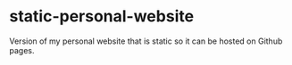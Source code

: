 # static-personal-website
Version of my personal website that is static so it can be hosted on Github pages.
